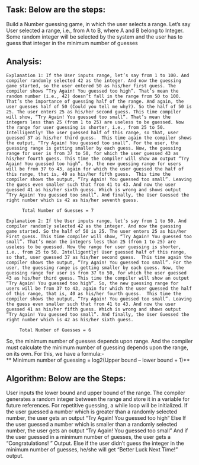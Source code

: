 ## Task: Below are the steps:

Build a Number guessing game, in which the user selects a range.
Let’s say User selected a range, i.e., from A to B, where A and B belong to Integer.
Some random integer will be selected by the system and the user has to guess that integer in the minimum number of guesses

## Analysis:

    Explanation 1: If the User inputs range, let’s say from 1 to 100. And compiler randomly selected 42 as the integer. And now the guessing game started, so the user entered 50 as his/her first guess. The compiler shows “Try Again! You guessed too high”. That’s mean the random number (i.e., 42) doesn’t fall in the range from 50 to 100. That’s the importance of guessing half of the range. And again, the user guesses half of 50 (Could you tell me why?). So the half of 50 is 25. The user enters 25 as his/her second guess. This time compiler will show, “Try Again! You guessed too small”. That’s mean the integers less than 25 (from 1 to 25) are useless to be guessed. Now the range for user guessing is shorter, i.e., from 25 to 50. Intelligently! The user guessed half of this range, so that, user guessed 37 as his/her third guess.  This time again the compiler shows the output, “Try Again! You guessed too small”. For the user, the guessing range is getting smaller by each guess. Now, the guessing range for user is from 37 to 50, for which the user guessed 43 as his/her fourth guess. This time the compiler will show an output “Try Again! You guessed too high”. So, the new guessing range for users will be from 37 to 43, again for which the user guessed the half of this range, that is, 40 as his/her fifth guess.  This time the compiler shows the output, “Try Again! You guessed too small”. Leaving the guess even smaller such that from 41 to 43. And now the user guessed 41 as his/her sixth guess. Which is wrong and shows output “Try Again! You guessed too small”. And finally, the User Guessed the right number which is 42 as his/her seventh guess.

          Total Number of Guesses = 7

    Explanation 2: If the User inputs range, let’s say from 1 to 50. And compiler randomly selected 42 as the integer. And now the guessing game started. So the half of 50 is 25. The user enters 25 as his/her First guess. This time compiler will show, “Try Again! You guessed too small”. That’s mean the integers less than 25 (from 1 to 25) are useless to be guessed. Now the range for user guessing is shorter, i.e., from 25 to 50. Intelligently! User guessed half of this range, so that, user guessed 37 as his/her second guess.  This time again the compiler shows the output, “Try Again! You guessed too small”. For the user, the guessing range is getting smaller by each guess. Now, the guessing range for user is from 37 to 50, for which the user guessed 43 as his/her third guess. This time the compiler will show an output “Try Again! You guessed too high”. So, the new guessing range for users will be from 37 to 43, again for which the user guessed the half of this range, that is, 40 as his/her fourth guess.  This time the compiler shows the output, “Try Again! You guessed too small”. Leaving the guess even smaller such that from 41 to 43. And now the user guessed 41 as his/her fifth guess. Which is wrong and shows output “Try Again! You guessed too small”. And finally, the User Guessed the right number which is 42 as his/her sixth guess.

         Total Number of Guesses = 6

So, the minimum number of guesses depends upon range. And the compiler must calculate the minimum number of guessing depends upon the range, on its own. 
For this, we have a formula:-  
     ** Minimum number of guessing = log2(Upper bound – lower bound + 1)**
		 
## Algorithm: Below are the Steps:

User inputs the lower bound and upper bound of the range.
The compiler generates a random integer between the range and store it in a variable for future references.
For repetitive guessing, a while loop will be initialized.
If the user guessed a number which is greater than a randomly selected number, the user gets an output “Try Again! You guessed too high“
Else If the user guessed a number which is smaller than a randomly selected number, the user gets an output “Try Again! You guessed too small”
And if the user guessed in a minimum number of guesses, the user gets a “Congratulations! ” Output.
Else if the user didn’t guess the integer in the minimum number of guesses, he/she will get “Better Luck Next Time!” output.
